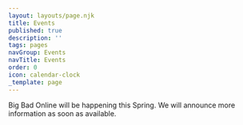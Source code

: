 ```yaml
---
layout: layouts/page.njk
title: Events
published: true
description: ''
tags: pages
navGroup: Events
navTitle: Events
order: 0
icon: calendar-clock
_template: page
---
```


<!--We are accepting [event submissions](/run-an-event/) for Big Bad Con 2023!-->

<!-- The event schedule is now available [here](https://docs.google.com/spreadsheets/d/1VmxraTllYScL33AH-5EzrqAkwppS5EPHMDq1oz7BobA/edit?mc_cid=eaf52d5fe0\&mc_eid=UNIQID#gid=161509786). Signups are open now!

[Scheduled Events FAQ](https://www.bigbadcon.com/scheduled-events-faq/){.icon-calendar-clock}

[Games on Demand FAQ](/games-on-demand-how-it-works/){.icon-games-on-demand}

[Panel and Workshop FAQ](https://www.bigbadcon.com/panel-faq/){.icon-light-bulb} -->

Big Bad Online will be happening this Spring. We will announce more information as soon as available.